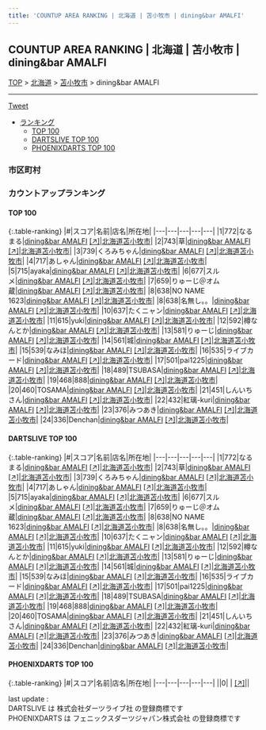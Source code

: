 ```yaml
---
title: 'COUNTUP AREA RANKING | 北海道 | 苫小牧市 | dining&bar AMALFI'
---
```

## COUNTUP AREA RANKING | 北海道 | 苫小牧市 | dining&bar AMALFI

[TOP](/darts/rank/) > [北海道](/darts/rank/北海道/) > [苫小牧市](/darts/rank/北海道/苫小牧市/) > dining&bar AMALFI

___

<a href="https://twitter.com/share?ref_src=twsrc%5Etfw" data-text="COUNTUP AREA RANKING | 北海道苫小牧市dining&bar AMALFI" class="twitter-share-button" data-hashtags="DARTSLIVE,PHOENIXDARTS,darts,ダーツ" data-show-count="false">Tweet</a>

* [ランキング](#カウントアップランキング)
    * [TOP 100](#top-100)
    * [DARTSLIVE TOP 100](#dartslive-top-100)
    * [PHOENIXDARTS TOP 100](#phoenixdarts-top-100)

### 市区町村

<ul>

</ul>

### カウントアップランキング

#### TOP 100



{:.table-ranking}
|#|スコア|名前|店名|所在地|
|---|---|---|---|---|
|1|772|<span class="rank-name-dl">なるまる</span>|<a href="/darts/rank/shops/baf34ec1af0dc3eda3f63593b5358cc4.html">dining&bar AMALFI</a> <a href="https://search.dartslive.com/jp/shop/baf34ec1af0dc3eda3f63593b5358cc4">[↗]</a>|<a href="/darts/rank/北海道/苫小牧市">北海道苫小牧市</a>|
|2|743|<span class="rank-name-dl">草</span>|<a href="/darts/rank/shops/baf34ec1af0dc3eda3f63593b5358cc4.html">dining&bar AMALFI</a> <a href="https://search.dartslive.com/jp/shop/baf34ec1af0dc3eda3f63593b5358cc4">[↗]</a>|<a href="/darts/rank/北海道/苫小牧市">北海道苫小牧市</a>|
|3|739|<span class="rank-name-dl">くろみちゃん</span>|<a href="/darts/rank/shops/baf34ec1af0dc3eda3f63593b5358cc4.html">dining&bar AMALFI</a> <a href="https://search.dartslive.com/jp/shop/baf34ec1af0dc3eda3f63593b5358cc4">[↗]</a>|<a href="/darts/rank/北海道/苫小牧市">北海道苫小牧市</a>|
|4|717|<span class="rank-name-dl">あしゃん</span>|<a href="/darts/rank/shops/baf34ec1af0dc3eda3f63593b5358cc4.html">dining&bar AMALFI</a> <a href="https://search.dartslive.com/jp/shop/baf34ec1af0dc3eda3f63593b5358cc4">[↗]</a>|<a href="/darts/rank/北海道/苫小牧市">北海道苫小牧市</a>|
|5|715|<span class="rank-name-dl">ayaka</span>|<a href="/darts/rank/shops/baf34ec1af0dc3eda3f63593b5358cc4.html">dining&bar AMALFI</a> <a href="https://search.dartslive.com/jp/shop/baf34ec1af0dc3eda3f63593b5358cc4">[↗]</a>|<a href="/darts/rank/北海道/苫小牧市">北海道苫小牧市</a>|
|6|677|<span class="rank-name-dl">スルメ</span>|<a href="/darts/rank/shops/baf34ec1af0dc3eda3f63593b5358cc4.html">dining&bar AMALFI</a> <a href="https://search.dartslive.com/jp/shop/baf34ec1af0dc3eda3f63593b5358cc4">[↗]</a>|<a href="/darts/rank/北海道/苫小牧市">北海道苫小牧市</a>|
|7|659|<span class="rank-name-dl">りゅーじ＠オム蔵</span>|<a href="/darts/rank/shops/baf34ec1af0dc3eda3f63593b5358cc4.html">dining&bar AMALFI</a> <a href="https://search.dartslive.com/jp/shop/baf34ec1af0dc3eda3f63593b5358cc4">[↗]</a>|<a href="/darts/rank/北海道/苫小牧市">北海道苫小牧市</a>|
|8|638|<span class="rank-name-dl">NO NAME 1623</span>|<a href="/darts/rank/shops/baf34ec1af0dc3eda3f63593b5358cc4.html">dining&bar AMALFI</a> <a href="https://search.dartslive.com/jp/shop/baf34ec1af0dc3eda3f63593b5358cc4">[↗]</a>|<a href="/darts/rank/北海道/苫小牧市">北海道苫小牧市</a>|
|8|638|<span class="rank-name-dl">名無し。。</span>|<a href="/darts/rank/shops/baf34ec1af0dc3eda3f63593b5358cc4.html">dining&bar AMALFI</a> <a href="https://search.dartslive.com/jp/shop/baf34ec1af0dc3eda3f63593b5358cc4">[↗]</a>|<a href="/darts/rank/北海道/苫小牧市">北海道苫小牧市</a>|
|10|637|<span class="rank-name-dl">たくニャン</span>|<a href="/darts/rank/shops/baf34ec1af0dc3eda3f63593b5358cc4.html">dining&bar AMALFI</a> <a href="https://search.dartslive.com/jp/shop/baf34ec1af0dc3eda3f63593b5358cc4">[↗]</a>|<a href="/darts/rank/北海道/苫小牧市">北海道苫小牧市</a>|
|11|615|<span class="rank-name-dl">yuki</span>|<a href="/darts/rank/shops/baf34ec1af0dc3eda3f63593b5358cc4.html">dining&bar AMALFI</a> <a href="https://search.dartslive.com/jp/shop/baf34ec1af0dc3eda3f63593b5358cc4">[↗]</a>|<a href="/darts/rank/北海道/苫小牧市">北海道苫小牧市</a>|
|12|592|<span class="rank-name-dl">樽なんとか</span>|<a href="/darts/rank/shops/baf34ec1af0dc3eda3f63593b5358cc4.html">dining&bar AMALFI</a> <a href="https://search.dartslive.com/jp/shop/baf34ec1af0dc3eda3f63593b5358cc4">[↗]</a>|<a href="/darts/rank/北海道/苫小牧市">北海道苫小牧市</a>|
|13|581|<span class="rank-name-dl">りゅーじ</span>|<a href="/darts/rank/shops/baf34ec1af0dc3eda3f63593b5358cc4.html">dining&bar AMALFI</a> <a href="https://search.dartslive.com/jp/shop/baf34ec1af0dc3eda3f63593b5358cc4">[↗]</a>|<a href="/darts/rank/北海道/苫小牧市">北海道苫小牧市</a>|
|14|561|<span class="rank-name-dl">城</span>|<a href="/darts/rank/shops/baf34ec1af0dc3eda3f63593b5358cc4.html">dining&bar AMALFI</a> <a href="https://search.dartslive.com/jp/shop/baf34ec1af0dc3eda3f63593b5358cc4">[↗]</a>|<a href="/darts/rank/北海道/苫小牧市">北海道苫小牧市</a>|
|15|539|<span class="rank-name-dl">なみほ</span>|<a href="/darts/rank/shops/baf34ec1af0dc3eda3f63593b5358cc4.html">dining&bar AMALFI</a> <a href="https://search.dartslive.com/jp/shop/baf34ec1af0dc3eda3f63593b5358cc4">[↗]</a>|<a href="/darts/rank/北海道/苫小牧市">北海道苫小牧市</a>|
|16|535|<span class="rank-name-dl">ライブカード</span>|<a href="/darts/rank/shops/baf34ec1af0dc3eda3f63593b5358cc4.html">dining&bar AMALFI</a> <a href="https://search.dartslive.com/jp/shop/baf34ec1af0dc3eda3f63593b5358cc4">[↗]</a>|<a href="/darts/rank/北海道/苫小牧市">北海道苫小牧市</a>|
|17|501|<span class="rank-name-dl">pai1225</span>|<a href="/darts/rank/shops/baf34ec1af0dc3eda3f63593b5358cc4.html">dining&bar AMALFI</a> <a href="https://search.dartslive.com/jp/shop/baf34ec1af0dc3eda3f63593b5358cc4">[↗]</a>|<a href="/darts/rank/北海道/苫小牧市">北海道苫小牧市</a>|
|18|489|<span class="rank-name-dl">TSUBASA</span>|<a href="/darts/rank/shops/baf34ec1af0dc3eda3f63593b5358cc4.html">dining&bar AMALFI</a> <a href="https://search.dartslive.com/jp/shop/baf34ec1af0dc3eda3f63593b5358cc4">[↗]</a>|<a href="/darts/rank/北海道/苫小牧市">北海道苫小牧市</a>|
|19|468|<span class="rank-name-dl">888</span>|<a href="/darts/rank/shops/baf34ec1af0dc3eda3f63593b5358cc4.html">dining&bar AMALFI</a> <a href="https://search.dartslive.com/jp/shop/baf34ec1af0dc3eda3f63593b5358cc4">[↗]</a>|<a href="/darts/rank/北海道/苫小牧市">北海道苫小牧市</a>|
|20|460|<span class="rank-name-dl">TOSAMA</span>|<a href="/darts/rank/shops/baf34ec1af0dc3eda3f63593b5358cc4.html">dining&bar AMALFI</a> <a href="https://search.dartslive.com/jp/shop/baf34ec1af0dc3eda3f63593b5358cc4">[↗]</a>|<a href="/darts/rank/北海道/苫小牧市">北海道苫小牧市</a>|
|21|451|<span class="rank-name-dl">しんいちさん</span>|<a href="/darts/rank/shops/baf34ec1af0dc3eda3f63593b5358cc4.html">dining&bar AMALFI</a> <a href="https://search.dartslive.com/jp/shop/baf34ec1af0dc3eda3f63593b5358cc4">[↗]</a>|<a href="/darts/rank/北海道/苫小牧市">北海道苫小牧市</a>|
|22|432|<span class="rank-name-dl">紅璃-kuri</span>|<a href="/darts/rank/shops/baf34ec1af0dc3eda3f63593b5358cc4.html">dining&bar AMALFI</a> <a href="https://search.dartslive.com/jp/shop/baf34ec1af0dc3eda3f63593b5358cc4">[↗]</a>|<a href="/darts/rank/北海道/苫小牧市">北海道苫小牧市</a>|
|23|376|<span class="rank-name-dl">みつあき</span>|<a href="/darts/rank/shops/baf34ec1af0dc3eda3f63593b5358cc4.html">dining&bar AMALFI</a> <a href="https://search.dartslive.com/jp/shop/baf34ec1af0dc3eda3f63593b5358cc4">[↗]</a>|<a href="/darts/rank/北海道/苫小牧市">北海道苫小牧市</a>|
|24|336|<span class="rank-name-dl">Denchan</span>|<a href="/darts/rank/shops/baf34ec1af0dc3eda3f63593b5358cc4.html">dining&bar AMALFI</a> <a href="https://search.dartslive.com/jp/shop/baf34ec1af0dc3eda3f63593b5358cc4">[↗]</a>|<a href="/darts/rank/北海道/苫小牧市">北海道苫小牧市</a>|


#### DARTSLIVE TOP 100



{:.table-ranking}
|#|スコア|名前|店名|所在地|
|---|---|---|---|---|
|1|772|<span class="rank-name-dl">なるまる</span>|<a href="/darts/rank/shops/baf34ec1af0dc3eda3f63593b5358cc4.html">dining&bar AMALFI</a> <a href="https://search.dartslive.com/jp/shop/baf34ec1af0dc3eda3f63593b5358cc4">[↗]</a>|<a href="/darts/rank/北海道/苫小牧市">北海道苫小牧市</a>|
|2|743|<span class="rank-name-dl">草</span>|<a href="/darts/rank/shops/baf34ec1af0dc3eda3f63593b5358cc4.html">dining&bar AMALFI</a> <a href="https://search.dartslive.com/jp/shop/baf34ec1af0dc3eda3f63593b5358cc4">[↗]</a>|<a href="/darts/rank/北海道/苫小牧市">北海道苫小牧市</a>|
|3|739|<span class="rank-name-dl">くろみちゃん</span>|<a href="/darts/rank/shops/baf34ec1af0dc3eda3f63593b5358cc4.html">dining&bar AMALFI</a> <a href="https://search.dartslive.com/jp/shop/baf34ec1af0dc3eda3f63593b5358cc4">[↗]</a>|<a href="/darts/rank/北海道/苫小牧市">北海道苫小牧市</a>|
|4|717|<span class="rank-name-dl">あしゃん</span>|<a href="/darts/rank/shops/baf34ec1af0dc3eda3f63593b5358cc4.html">dining&bar AMALFI</a> <a href="https://search.dartslive.com/jp/shop/baf34ec1af0dc3eda3f63593b5358cc4">[↗]</a>|<a href="/darts/rank/北海道/苫小牧市">北海道苫小牧市</a>|
|5|715|<span class="rank-name-dl">ayaka</span>|<a href="/darts/rank/shops/baf34ec1af0dc3eda3f63593b5358cc4.html">dining&bar AMALFI</a> <a href="https://search.dartslive.com/jp/shop/baf34ec1af0dc3eda3f63593b5358cc4">[↗]</a>|<a href="/darts/rank/北海道/苫小牧市">北海道苫小牧市</a>|
|6|677|<span class="rank-name-dl">スルメ</span>|<a href="/darts/rank/shops/baf34ec1af0dc3eda3f63593b5358cc4.html">dining&bar AMALFI</a> <a href="https://search.dartslive.com/jp/shop/baf34ec1af0dc3eda3f63593b5358cc4">[↗]</a>|<a href="/darts/rank/北海道/苫小牧市">北海道苫小牧市</a>|
|7|659|<span class="rank-name-dl">りゅーじ＠オム蔵</span>|<a href="/darts/rank/shops/baf34ec1af0dc3eda3f63593b5358cc4.html">dining&bar AMALFI</a> <a href="https://search.dartslive.com/jp/shop/baf34ec1af0dc3eda3f63593b5358cc4">[↗]</a>|<a href="/darts/rank/北海道/苫小牧市">北海道苫小牧市</a>|
|8|638|<span class="rank-name-dl">NO NAME 1623</span>|<a href="/darts/rank/shops/baf34ec1af0dc3eda3f63593b5358cc4.html">dining&bar AMALFI</a> <a href="https://search.dartslive.com/jp/shop/baf34ec1af0dc3eda3f63593b5358cc4">[↗]</a>|<a href="/darts/rank/北海道/苫小牧市">北海道苫小牧市</a>|
|8|638|<span class="rank-name-dl">名無し。。</span>|<a href="/darts/rank/shops/baf34ec1af0dc3eda3f63593b5358cc4.html">dining&bar AMALFI</a> <a href="https://search.dartslive.com/jp/shop/baf34ec1af0dc3eda3f63593b5358cc4">[↗]</a>|<a href="/darts/rank/北海道/苫小牧市">北海道苫小牧市</a>|
|10|637|<span class="rank-name-dl">たくニャン</span>|<a href="/darts/rank/shops/baf34ec1af0dc3eda3f63593b5358cc4.html">dining&bar AMALFI</a> <a href="https://search.dartslive.com/jp/shop/baf34ec1af0dc3eda3f63593b5358cc4">[↗]</a>|<a href="/darts/rank/北海道/苫小牧市">北海道苫小牧市</a>|
|11|615|<span class="rank-name-dl">yuki</span>|<a href="/darts/rank/shops/baf34ec1af0dc3eda3f63593b5358cc4.html">dining&bar AMALFI</a> <a href="https://search.dartslive.com/jp/shop/baf34ec1af0dc3eda3f63593b5358cc4">[↗]</a>|<a href="/darts/rank/北海道/苫小牧市">北海道苫小牧市</a>|
|12|592|<span class="rank-name-dl">樽なんとか</span>|<a href="/darts/rank/shops/baf34ec1af0dc3eda3f63593b5358cc4.html">dining&bar AMALFI</a> <a href="https://search.dartslive.com/jp/shop/baf34ec1af0dc3eda3f63593b5358cc4">[↗]</a>|<a href="/darts/rank/北海道/苫小牧市">北海道苫小牧市</a>|
|13|581|<span class="rank-name-dl">りゅーじ</span>|<a href="/darts/rank/shops/baf34ec1af0dc3eda3f63593b5358cc4.html">dining&bar AMALFI</a> <a href="https://search.dartslive.com/jp/shop/baf34ec1af0dc3eda3f63593b5358cc4">[↗]</a>|<a href="/darts/rank/北海道/苫小牧市">北海道苫小牧市</a>|
|14|561|<span class="rank-name-dl">城</span>|<a href="/darts/rank/shops/baf34ec1af0dc3eda3f63593b5358cc4.html">dining&bar AMALFI</a> <a href="https://search.dartslive.com/jp/shop/baf34ec1af0dc3eda3f63593b5358cc4">[↗]</a>|<a href="/darts/rank/北海道/苫小牧市">北海道苫小牧市</a>|
|15|539|<span class="rank-name-dl">なみほ</span>|<a href="/darts/rank/shops/baf34ec1af0dc3eda3f63593b5358cc4.html">dining&bar AMALFI</a> <a href="https://search.dartslive.com/jp/shop/baf34ec1af0dc3eda3f63593b5358cc4">[↗]</a>|<a href="/darts/rank/北海道/苫小牧市">北海道苫小牧市</a>|
|16|535|<span class="rank-name-dl">ライブカード</span>|<a href="/darts/rank/shops/baf34ec1af0dc3eda3f63593b5358cc4.html">dining&bar AMALFI</a> <a href="https://search.dartslive.com/jp/shop/baf34ec1af0dc3eda3f63593b5358cc4">[↗]</a>|<a href="/darts/rank/北海道/苫小牧市">北海道苫小牧市</a>|
|17|501|<span class="rank-name-dl">pai1225</span>|<a href="/darts/rank/shops/baf34ec1af0dc3eda3f63593b5358cc4.html">dining&bar AMALFI</a> <a href="https://search.dartslive.com/jp/shop/baf34ec1af0dc3eda3f63593b5358cc4">[↗]</a>|<a href="/darts/rank/北海道/苫小牧市">北海道苫小牧市</a>|
|18|489|<span class="rank-name-dl">TSUBASA</span>|<a href="/darts/rank/shops/baf34ec1af0dc3eda3f63593b5358cc4.html">dining&bar AMALFI</a> <a href="https://search.dartslive.com/jp/shop/baf34ec1af0dc3eda3f63593b5358cc4">[↗]</a>|<a href="/darts/rank/北海道/苫小牧市">北海道苫小牧市</a>|
|19|468|<span class="rank-name-dl">888</span>|<a href="/darts/rank/shops/baf34ec1af0dc3eda3f63593b5358cc4.html">dining&bar AMALFI</a> <a href="https://search.dartslive.com/jp/shop/baf34ec1af0dc3eda3f63593b5358cc4">[↗]</a>|<a href="/darts/rank/北海道/苫小牧市">北海道苫小牧市</a>|
|20|460|<span class="rank-name-dl">TOSAMA</span>|<a href="/darts/rank/shops/baf34ec1af0dc3eda3f63593b5358cc4.html">dining&bar AMALFI</a> <a href="https://search.dartslive.com/jp/shop/baf34ec1af0dc3eda3f63593b5358cc4">[↗]</a>|<a href="/darts/rank/北海道/苫小牧市">北海道苫小牧市</a>|
|21|451|<span class="rank-name-dl">しんいちさん</span>|<a href="/darts/rank/shops/baf34ec1af0dc3eda3f63593b5358cc4.html">dining&bar AMALFI</a> <a href="https://search.dartslive.com/jp/shop/baf34ec1af0dc3eda3f63593b5358cc4">[↗]</a>|<a href="/darts/rank/北海道/苫小牧市">北海道苫小牧市</a>|
|22|432|<span class="rank-name-dl">紅璃-kuri</span>|<a href="/darts/rank/shops/baf34ec1af0dc3eda3f63593b5358cc4.html">dining&bar AMALFI</a> <a href="https://search.dartslive.com/jp/shop/baf34ec1af0dc3eda3f63593b5358cc4">[↗]</a>|<a href="/darts/rank/北海道/苫小牧市">北海道苫小牧市</a>|
|23|376|<span class="rank-name-dl">みつあき</span>|<a href="/darts/rank/shops/baf34ec1af0dc3eda3f63593b5358cc4.html">dining&bar AMALFI</a> <a href="https://search.dartslive.com/jp/shop/baf34ec1af0dc3eda3f63593b5358cc4">[↗]</a>|<a href="/darts/rank/北海道/苫小牧市">北海道苫小牧市</a>|
|24|336|<span class="rank-name-dl">Denchan</span>|<a href="/darts/rank/shops/baf34ec1af0dc3eda3f63593b5358cc4.html">dining&bar AMALFI</a> <a href="https://search.dartslive.com/jp/shop/baf34ec1af0dc3eda3f63593b5358cc4">[↗]</a>|<a href="/darts/rank/北海道/苫小牧市">北海道苫小牧市</a>|


#### PHOENIXDARTS TOP 100



{:.table-ranking}
|#|スコア|名前|店名|所在地|
|---|---|---|---|---|
||0|<span class="rank-name-dl"> </span>|<a href="/darts/rank/shops/.html"></a> <a href="">[↗]</a>|<a href="/darts/rank//"></a>|


<div class="footer border-top border-gray-light mt-5 pt-3 text-right text-gray">
    last update : <span style="font-weight: italic" id="foot_last_modified"></span><br />
    DARTSLIVE は 株式会社ダーツライブ社 の登録商標です<br />
    PHOENIXDARTS は フェニックスダーツジャパン株式会社 の登録商標です<br />
</div>

<script src="https://cdnjs.cloudflare.com/ajax/libs/jquery.tablesorter/2.31.3/js/jquery.tablesorter.min.js" integrity="sha512-qzgd5cYSZcosqpzpn7zF2ZId8f/8CHmFKZ8j7mU4OUXTNRd5g+ZHBPsgKEwoqxCtdQvExE5LprwwPAgoicguNg==" crossorigin="anonymous" referrerpolicy="no-referrer"></script>
<link rel="stylesheet" href="https://cdnjs.cloudflare.com/ajax/libs/jquery.tablesorter/2.31.3/css/theme.default.min.css" integrity="sha512-wghhOJkjQX0Lh3NSWvNKeZ0ZpNn+SPVXX1Qyc9OCaogADktxrBiBdKGDoqVUOyhStvMBmJQ8ZdMHiR3wuEq8+w==" crossorigin="anonymous" referrerpolicy="no-referrer" />
<script>
$(function() {
    $(".table-ranking").tablesorter({sortList:[[0, 0]]});
    $("#foot_last_modified").text(formatDate(new Date(document.lastModified), 'yyyy-MM-dd HH:mm:ss'));
});
</script>

<script async src="https://platform.twitter.com/widgets.js" charset="utf-8"></script>